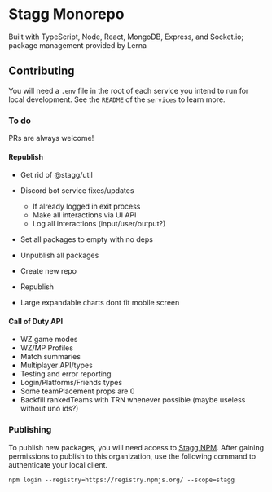 # Stagg Monorepo

Built with TypeScript, Node, React, MongoDB, Express, and Socket.io; package management provided by Lerna

## Contributing

You will need a `.env` file in the root of each service you intend to run for local development. See the `README` of the `services` to learn more.

### To do

PRs are always welcome!

#### Republish

- Get rid of @stagg/util
- Discord bot service fixes/updates
    - If already logged in exit process
    - Make all interactions via UI API
    - Log all interactions (input/user/output?)
- Set all packages to empty with no deps
- Unpublish all packages
- Create new repo
- Republish

- Large expandable charts dont fit mobile screen

#### Call of Duty API

- WZ game modes
- WZ/MP Profiles
- Match summaries
- Multiplayer API/types
- Testing and error reporting
- Login/Platforms/Friends types
- Some teamPlacement props are 0
- Backfill rankedTeams with TRN whenever possible (maybe useless without uno ids?)

### Publishing

To publish new packages, you will need access to [Stagg NPM](https://www.npmjs.com/settings/stagg/packages). After gaining permissions to publish to this organization, use the following command to authenticate your local client.

```
npm login --registry=https://registry.npmjs.org/ --scope=stagg
```
